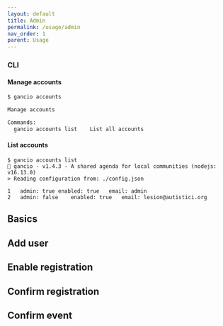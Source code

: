 ```yaml
---
layout: default
title: Admin
permalink: /usage/admin
nav_order: 1
parent: Usage
---
```



### CLI

#### Manage accounts


```bash
$ gancio accounts

Manage accounts

Commands:
  gancio accounts list    List all accounts

```

#### List accounts

```
$ gancio accounts list
📅 gancio - v1.4.3 - A shared agenda for local communities (nodejs: v16.13.0)
> Reading configuration from: ./config.json

1	admin: true	enabled: true	email: admin
2	admin: false	enabled: true	email: lesion@autistici.org
```


## Basics
## Add user
## Enable registration
## Confirm registration
## Confirm event